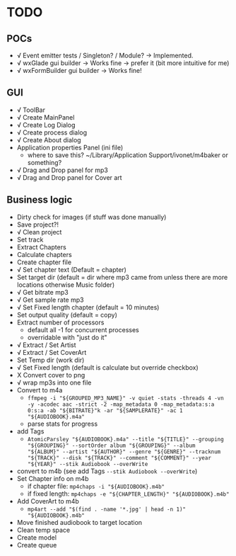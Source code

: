 # TODO

## POCs

* √ Event emitter tests / Singleton? / Module? -> Implemented.
* √ wxGlade gui builder -> Works fine -> prefer it (bit more intuitive for me)
* √ wxFormBuilder gui builder -> Works fine!

## GUI

* √ ToolBar
* √ Create MainPanel
* √ Create Log Dialog
* √ Create process dialog
* √ Create About dialog
* Application properties Panel (ini file)
  * where to save this? ~/Library/Application Support/ivonet/m4baker or something?
* √ Drag and Drop panel for mp3
* √ Drag and Drop panel for Cover art

## Business logic

* Dirty check for images (if stuff was done manually)
* Save project?!
* √ Clean project
* Set track
* Extract Chapters
* Calculate chapters
* Create chapter file
* √ Set chapter text (Default = chapter)
* Set target dir (default = dir where mp3 came from unless there are more locations otherwise Music folder)
* √ Get bitrate mp3
* √ Get sample rate mp3
* √ Set Fixed length chapter (default = 10 minutes)
* Set output quality (default = copy)
* Extract number of processors
  * default all -1 for concurrent processes
  * overridable with "just do it"
* √ Extract / Set Artist
* √ Extract / Set CoverArt
* Set Temp dir (work dir)
* √ Set Fixed length (default is calculate but override checkbox)
* X Convert cover to png
* √ wrap mp3s into one file
* Convert to m4a
  * `ffmpeg -i "${GROUPED_MP3_NAME}" -v quiet -stats -threads 4 -vn -y -acodec aac -strict -2 -map_metadata 0 -map_metadata:s:a 0:s:a -ab "${BITRATE}"k -ar "${SAMPLERATE}" -ac 1 "${AUDIOBOOK}.m4a"`
  * parse stats for progress
* add Tags
  * `AtomicParsley "${AUDIOBOOK}.m4a" --title "${TITLE}" --grouping "${GROUPING}" --sortOrder album "${GROUPING}" --album "${ALBUM}" --artist "${AUTHOR}" --genre "${GENRE}" --tracknum "${TRACK}" --disk "${TRACK}" --comment "${COMMENT}" --year "${YEAR}" --stik Audiobook --overWrite`
* convert to m4b (see add Tags `--stik Audiobook --overWrite`)
* Set Chapter info on m4b
  * if chapter file: `mp4chaps -i "${AUDIOBOOK}.m4b"`
  * if fixed length: `mp4chaps -e "${CHAPTER_LENGTH}" "${AUDIOBOOK}.m4b"`
* Add CoverArt to m4b
  * `mp4art --add "$(find . -name '*.jpg' | head -n 1)" "${AUDIOBOOK}.m4b"`
* Move finished audiobook to target location
* Clean temp space
* Create model
* Create queue
